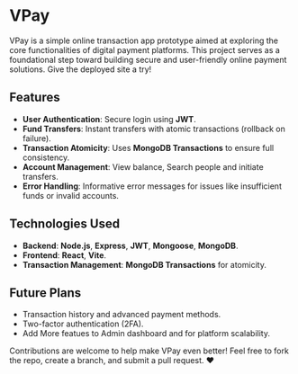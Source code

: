 # VPay

VPay is a simple online transaction app prototype aimed at exploring the core functionalities of digital payment platforms. This project serves as a foundational step toward building secure and user-friendly online payment solutions.
 Give the deployed site a try!

## Features

- **User Authentication**: Secure login using **JWT**.
- **Fund Transfers**: Instant transfers with atomic transactions (rollback on failure).
- **Transaction Atomicity**: Uses **MongoDB Transactions** to ensure full consistency.
- **Account Management**: View balance, Search people and initiate transfers.
- **Error Handling**: Informative error messages for issues like insufficient funds or invalid accounts.



## Technologies Used

- **Backend**: **Node.js**, **Express**, **JWT**, **Mongoose**, **MongoDB**.
- **Frontend**: **React**, **Vite**.
- **Transaction Management**: **MongoDB Transactions** for atomicity.



## Future Plans
- Transaction history and advanced payment methods.
- Two-factor authentication (2FA).
- Add More featues to Admin dashboard and for platform scalability.

Contributions are welcome to help make VPay even better! Feel free to fork the repo, create a branch, and submit a pull request.
❤️
